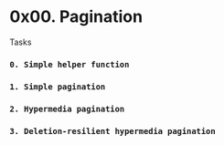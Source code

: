 # 0x00. Pagination
Tasks
### `0. Simple helper function`
### `1. Simple pagination`
### `2. Hypermedia pagination`
### `3. Deletion-resilient hypermedia pagination`
